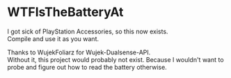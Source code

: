# WTFIsTheBatteryAt
I got sick of PlayStation Accessories, so this now exists.  
Compile and use it as you want.  
  
  
Thanks to WujekFoliarz for Wujek-Dualsense-API.  
Without it, this project would probably not exist. Because I wouldn't want to probe and figure out how to read the battery otherwise.
